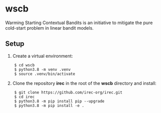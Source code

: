 # wscb
Warming Starting Contextual Bandits is an initiative to mitigate the pure cold-start problem in linear bandit models.


## Setup

1. Create a virtual environment:

```console
    $ cd wscb
    $ python3.8 -m venv .venv
    $ source .venv/bin/activate
```
 
2. Clone the repository **irec** in the root of the **wscb** directory and install:

```console
    $ git clone https://github.com/irec-org/irec.git
    $ cd irec
    $ python3.8 -m pip install pip --upgrade
    $ python3.8 -m pip install -e .
```
